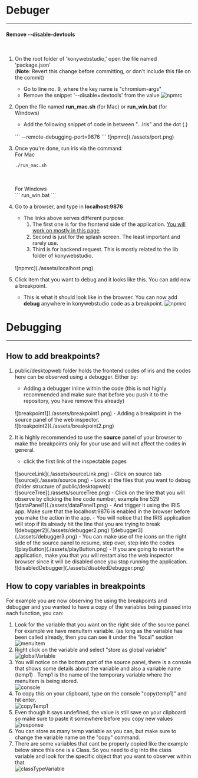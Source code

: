 # Debuger
_____________
#### Remove --disable-devtools
<br>

1. On the root folder of 'konywebstudio,' open the file named 'package.json' 
    <br>
   (**Note**: Revert this change before committing, or don't include this file on the commit)
    - Go to line no. 9, where the key name is "chromium-args"
    - Remove the snippet '--disable=devtools' from the value
    ![npmrc](./assets/remove_disabled_devtools.png)

2. Open the file named **run_mac.sh** (for Mac) or **run_win.bat** (for Windows) 
    - Add the following snippet of code in between "…Iris" and the dot (.)
    <br>
    ```
    --remote-debugging-port=9876
    ```
    ![npmrc](./assets/port.png)

3. Once you're done, run iris via the command 
    <br>
    For Mac
    <br>
    ```
    ./run_mac.sh
    ```
    <br>

    <br>
    For Windows
    <br>
    ```
    run_win.bat
    ```

4. Go to a browser, and type in **localhost:9876**
    - The links above serves different purpose:
		1. The first one is for the frontend side of the application. <u>You will work on mostly in this page</u>.
		2. Second is just for the splash screen. The least important and rarely use.
		3. Third is for backend request. This is mostly related to the lib folder of konywebstudio.
    <br>
    ![npmrc](./assets/localhost.png)

5. Click item that you want to debug and it looks like this. You can add now a breakpoint.
    - This is what it should look like in the browser. You can now add **debug** anywhere in konywebstudio code as a breakpoint.
     ![npmrc](./assets/debugger.png)

# Debugging
_________________
## How to add breakpoints?

1. public/desktopweb folder holds the frontend codes of iris and the codes here can be observed using a debugger. Either by:
    - Adding a debugger inline within the code (this is not highly recommended and make sure that before you push it to the repository, you have remove this already)
    <br>
    ![breakpoint1](./assets/breakpoint1.png)
    - Adding a breakpoint in the source panel of the web inspector. 
    <br>
    ![breakpoint2](./assets/breakpoint2.png)

2. It is highly recommended to use the <b>source</b> panel of your browser to make the breakpoints only for your use and will not affect the codes in general.
    - click the first link of the inspectable pages
    <br>
    ![sourceLink](./assets/sourceLink.png)
    - Click on source tab
    <br>
    ![source](./assets/source.png)
    - Look at the files that you want to debug (folder structure of public/desktopweb)
    <br>
    ![sourceTree](./assets/sourceTree.png)
    - Click on the line that you will observe by clicking the line code number, example line 529
    <br>
    ![dataPanel1](./assets/dataPanel1.png)
    - And trigger it using the IRIS app. Make sure that the localhost:9876 is enabled in the browser before you make the action in the app.
    - You will notice that the IRIS application will stop if its already hit the line that you are trying to break
    <br>
    ![debugger2](./assets/debugger2.png)
    ![debugger3](./assets/debugger3.png)
    - You can make use of the icons on the right side of the source panel to resume, step over, step into the codes
    <br>
    ![playButton](./assets/playButton.png)
    - If you are going to restart the application, make you that you will restart also the web inspector browser since it will be disabled once you stop running the application.
    <br>
    ![disabledDebugger](./assets/disabledDebugger.png)

## How to copy variables in breakpoints

For example you are now observing the using the breakpoints and debugger and you wanted to have a copy of the variables being passed into each function, you can:

1. Look for the variable that you want on the right side of the source panel. For example we have menuItem variable. (as long as the variable has been called already, then you can see it under the "local" section
    <br>
    ![menuItem](./assets/menuItem.png)
2. Right click on the variable and select "store as global variable"
    <br>
    ![globalVariable](./assets/globalVariable.png)
3. You will notice on the bottom part of the source panel, there is a console that shows some details about the variable and also a variable name (temp1) . Temp1 is the name of the temporary variable where the menuItem is being stored.
    <br>
    ![console](./assets/console.png)
4. To copy this on your clipboard, type on the console "copy(temp1)"  and hit enter.
    <br>
    ![copyTemp1](./assets/copyTemp1.png)
5. Even though it says undefined, the value is still save on your clipboard so make sure to paste it somewhere before you copy new values
    <br>
    ![response](./assets/response.png)
6. You can store as many temp variable as you can, but make sure to change the variable name on the "copy" command. 
7. There are some variables that cant be properly copied like the example below since this one is a Class. So you need to dig into the class variable and look for the specific object that you want to observer within that.
    <br>
    ![classTypeVariable](./assets/classTypeVariable.png)